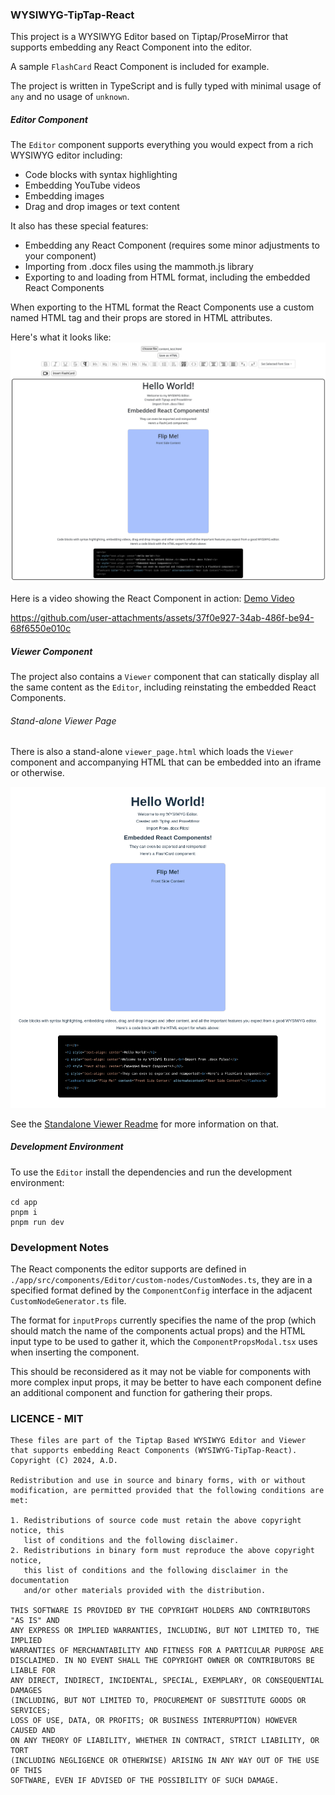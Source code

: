 ### WYSIWYG-TipTap-React

This project is a WYSIWYG Editor based on Tiptap/ProseMirror that supports embedding any React Component into the editor.

A sample `FlashCard` React Component is included for example.

The project is written in TypeScript and is fully typed with minimal usage of `any` and no usage of `unknown`.

##### Editor Component

The `Editor` component supports everything you would expect from a rich WYSIWYG editor including:
 - Code blocks with syntax highlighting
 - Embedding YouTube videos
 - Embedding images
 - Drag and drop images or text content

It also has these special features:
 - Embedding any React Component (requires some minor adjustments to your component)
 - Importing from .docx files using the mammoth.js library
 - Exporting to and loading from HTML format, including the embedded React Components

When exporting to the HTML format the React Components use a custom named HTML tag and their props are stored in HTML attributes.

Here's what it looks like:
![Image of the Editor Component](/docs/editor.png "Editor")

Here is a video showing the React Component in action: [Demo Video](./docs/editor_demo.mp4)


https://github.com/user-attachments/assets/37f0e927-34ab-486f-be94-68f6550e010c




##### Viewer Component
The project also contains a `Viewer` component that can statically display all the same content as the `Editor`, including reinstating the embedded React Components.

###### Stand-alone Viewer Page

There is also a stand-alone `viewer_page.html` which loads the `Viewer` component and accompanying HTML that can be embedded into an iframe or otherwise.

![Image of the Viewer Component](/docs/viewer.png "Viewer")

See the [Standalone Viewer Readme](./app/src/components/Viewer/standalone/README.md) for more information on that.



##### Development Environment

To use the `Editor` install the dependencies and run the development environment:
```
cd app
pnpm i
pnpm run dev
```

### Development Notes

The React components the editor supports are defined in `./app/src/components/Editor/custom-nodes/CustomNodes.ts`, they are in a specified format defined by the `ComponentConfig` interface in the adjacent `CustomNodeGenerator.ts` file.

The format for `inputProps` currently specifies the name of the prop (which should match the name of the components actual props) and the HTML input type to be used to gather it, which the `ComponentPropsModal.tsx` uses when inserting the component.

This should be reconsidered as it may not be viable for components with more complex input props, it may be better to have each component define an additional component and function for gathering their props.


### LICENCE - MIT

```
These files are part of the Tiptap Based WYSIWYG Editor and Viewer
that supports embedding React Components (WYSIWYG-TipTap-React).
Copyright (C) 2024, A.D.

Redistribution and use in source and binary forms, with or without
modification, are permitted provided that the following conditions are met:

1. Redistributions of source code must retain the above copyright notice, this
   list of conditions and the following disclaimer.
2. Redistributions in binary form must reproduce the above copyright notice,
   this list of conditions and the following disclaimer in the documentation
   and/or other materials provided with the distribution.

THIS SOFTWARE IS PROVIDED BY THE COPYRIGHT HOLDERS AND CONTRIBUTORS "AS IS" AND
ANY EXPRESS OR IMPLIED WARRANTIES, INCLUDING, BUT NOT LIMITED TO, THE IMPLIED
WARRANTIES OF MERCHANTABILITY AND FITNESS FOR A PARTICULAR PURPOSE ARE
DISCLAIMED. IN NO EVENT SHALL THE COPYRIGHT OWNER OR CONTRIBUTORS BE LIABLE FOR
ANY DIRECT, INDIRECT, INCIDENTAL, SPECIAL, EXEMPLARY, OR CONSEQUENTIAL DAMAGES
(INCLUDING, BUT NOT LIMITED TO, PROCUREMENT OF SUBSTITUTE GOODS OR SERVICES;
LOSS OF USE, DATA, OR PROFITS; OR BUSINESS INTERRUPTION) HOWEVER CAUSED AND
ON ANY THEORY OF LIABILITY, WHETHER IN CONTRACT, STRICT LIABILITY, OR TORT
(INCLUDING NEGLIGENCE OR OTHERWISE) ARISING IN ANY WAY OUT OF THE USE OF THIS
SOFTWARE, EVEN IF ADVISED OF THE POSSIBILITY OF SUCH DAMAGE.
```
